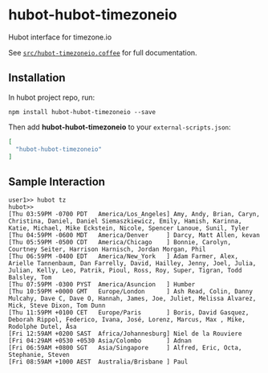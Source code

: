 # hubot-hubot-timezoneio

Hubot interface for timezone.io

See [`src/hubot-timezoneio.coffee`](src/hubot-timezoneio.coffee) for full documentation.

## Installation

In hubot project repo, run:

`npm install hubot-hubot-timezoneio --save`

Then add **hubot-hubot-timezoneio** to your `external-scripts.json`:

```json
[
  "hubot-hubot-timezoneio"
]
```

## Sample Interaction

```
user1>> hubot tz
hubot>> 
[Thu 03:59PM -0700 PDT   America/Los_Angeles] Amy, Andy, Brian, Caryn, Christina, Daniel, Daniel Siemaszkiewicz, Emily, Hamish, Karinna, Katie, Michael, Mike Eckstein, Nicole, Spencer Lanoue, Sunil, Tyler
[Thu 04:59PM -0600 MDT   America/Denver     ] Darcy, Matt Allen, kevan
[Thu 05:59PM -0500 CDT   America/Chicago    ] Bonnie, Carolyn, Courtney Seiter, Harrison Harnisch, Jordan Morgan, Phil
[Thu 06:59PM -0400 EDT   America/New_York   ] Adam Farmer, Alex, Arielle Tannenbaum, Dan Farrelly, David, Hailley, Jenny, Joel, Julia, Julian, Kelly, Leo, Patrik, Pioul, Ross, Roy, Super, Tigran, Todd Balsley, Tom
[Thu 07:59PM -0300 PYST  America/Asuncion   ] Humber
[Thu 10:59PM +0000 GMT   Europe/London      ] Ash Read, Colin, Danny Mulcahy, Dave C, Dave O, Hannah, James, Joe, Juliet, Melissa Alvarez, Mick, Steve Dixon, Tom Dunn
[Thu 11:59PM +0100 CET   Europe/Paris       ] Boris, David Gasquez, Deborah Rippol, Federico, Ivana, José, Lorenz, Marcus, Max , Mike, Rodolphe Dutel, Åsa
[Fri 12:59AM +0200 SAST  Africa/Johannesburg] Niel de la Rouviere
[Fri 04:29AM +0530 +0530 Asia/Colombo       ] Adnan
[Fri 06:59AM +0800 SGT   Asia/Singapore     ] Alfred, Eric, Octa, Stephanie, Steven
[Fri 08:59AM +1000 AEST  Australia/Brisbane ] Paul
```
